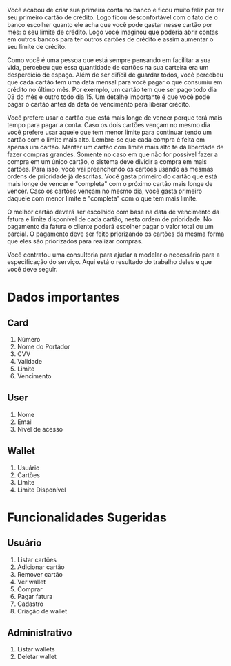 Você acabou de criar sua primeira conta no banco e ficou muito feliz por ter seu primeiro cartão de crédito. Logo ficou desconfortável com o fato de o banco escolher quanto ele acha que você pode gastar nesse cartão por mês: o seu limite de crédito. Logo você imaginou que poderia abrir contas em outros bancos para ter outros cartões de crédito e assim aumentar o seu limite de crédito.

Como você é uma pessoa que está sempre pensando em facilitar a sua vida, percebeu que essa quantidade de cartões na sua carteira era um desperdício de espaço. Além de ser difícil de guardar todos, você percebeu que cada cartão tem uma data mensal para você pagar o que consumiu em crédito no último mês. Por exemplo, um cartão tem que ser pago todo dia 03 do mês e outro todo dia 15. Um detalhe importante é que você pode pagar o cartão antes da data de vencimento para liberar crédito.

Você prefere usar o cartão que está mais longe de vencer porque terá mais tempo para pagar a conta. Caso os dois cartões vençam no mesmo dia você prefere usar aquele que tem menor limite para continuar tendo um cartão com o limite mais alto. Lembre-se que cada compra é feita em apenas um cartão. Manter um cartão com limite mais alto te dá liberdade de fazer compras grandes. Somente no caso em que não for possível fazer a compra em um único cartão, o sistema deve dividir a compra em mais cartões. Para isso, você vai preenchendo os cartões usando as mesmas ordens de prioridade já descritas. Você gasta primeiro do cartão que está mais longe de vencer e "completa" com o próximo cartão mais longe de vencer. Caso os cartões vençam no mesmo dia, você gasta primeiro daquele com menor limite e "completa" com o que tem mais limite.

O melhor cartão deverá ser escolhido com base na data de vencimento da fatura e limite disponível de cada cartão, nesta ordem de prioridade. No pagamento da fatura o cliente poderá escolher pagar o valor total ou um parcial. O pagamento deve ser feito priorizando os cartões da mesma forma que eles são priorizados para realizar compras.

Você contratou uma consultoria para ajudar a modelar o necessário para a especificação do serviço. Aqui está o resultado do trabalho deles e que você deve seguir.

# Dados importantes

## Card

1. Número
2. Nome do Portador
3. CVV
4. Validade
5. Limite
6. Vencimento

## User

1. Nome
2. Email
3. Nível de acesso

## Wallet

1. Usuário
2. Cartões
3. Limite
4. Limite Disponível

# Funcionalidades Sugeridas

## Usuário

1. Listar cartões
2. Adicionar cartão
3. Remover cartão
4. Ver wallet
5. Comprar
6. Pagar fatura
7. Cadastro
8. Criação de wallet

## Administrativo

1. Listar wallets
2. Deletar wallet
